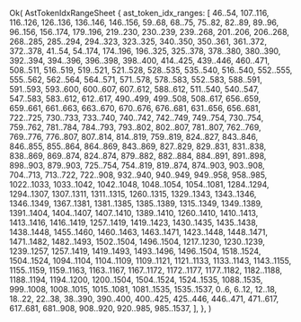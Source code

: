 Ok(
    AstTokenIdxRangeSheet {
        ast_token_idx_ranges: [
            46..54,
            107..116,
            116..126,
            126..136,
            136..146,
            146..156,
            59..68,
            68..75,
            75..82,
            82..89,
            89..96,
            96..156,
            156..174,
            179..196,
            219..230,
            230..239,
            239..268,
            201..206,
            206..268,
            268..285,
            285..294,
            294..323,
            323..325,
            340..350,
            350..361,
            361..372,
            372..378,
            41..54,
            54..174,
            174..196,
            196..325,
            325..378,
            378..380,
            380..390,
            392..394,
            394..396,
            396..398,
            398..400,
            414..425,
            439..446,
            460..471,
            508..511,
            516..519,
            519..521,
            521..528,
            528..535,
            535..540,
            516..540,
            552..555,
            555..562,
            562..564,
            564..571,
            571..578,
            578..583,
            552..583,
            588..591,
            591..593,
            593..600,
            600..607,
            607..612,
            588..612,
            511..540,
            540..547,
            547..583,
            583..612,
            612..617,
            490..499,
            499..508,
            508..617,
            656..659,
            659..661,
            661..663,
            663..670,
            670..676,
            676..681,
            631..656,
            656..681,
            722..725,
            730..733,
            733..740,
            740..742,
            742..749,
            749..754,
            730..754,
            759..762,
            781..784,
            784..793,
            793..802,
            802..807,
            781..807,
            762..769,
            769..776,
            776..807,
            807..814,
            814..819,
            759..819,
            824..827,
            843..846,
            846..855,
            855..864,
            864..869,
            843..869,
            827..829,
            829..831,
            831..838,
            838..869,
            869..874,
            824..874,
            879..882,
            882..884,
            884..891,
            891..898,
            898..903,
            879..903,
            725..754,
            754..819,
            819..874,
            874..903,
            903..908,
            704..713,
            713..722,
            722..908,
            932..940,
            940..949,
            949..958,
            958..985,
            1022..1033,
            1033..1042,
            1042..1048,
            1048..1054,
            1054..1081,
            1284..1294,
            1294..1307,
            1307..1311,
            1311..1315,
            1260..1315,
            1329..1343,
            1343..1346,
            1346..1349,
            1367..1381,
            1381..1385,
            1385..1389,
            1315..1349,
            1349..1389,
            1391..1404,
            1404..1407,
            1407..1410,
            1389..1410,
            1260..1410,
            1410..1413,
            1413..1416,
            1416..1419,
            1257..1419,
            1419..1423,
            1430..1435,
            1435..1438,
            1438..1448,
            1455..1460,
            1460..1463,
            1463..1471,
            1423..1448,
            1448..1471,
            1471..1482,
            1482..1493,
            1502..1504,
            1496..1504,
            1217..1230,
            1230..1239,
            1239..1257,
            1257..1419,
            1419..1493,
            1493..1496,
            1496..1504,
            1518..1524,
            1504..1524,
            1094..1104,
            1104..1109,
            1109..1121,
            1121..1133,
            1133..1143,
            1143..1155,
            1155..1159,
            1159..1163,
            1163..1167,
            1167..1172,
            1172..1177,
            1177..1182,
            1182..1188,
            1188..1194,
            1194..1200,
            1200..1504,
            1504..1524,
            1524..1535,
            1088..1535,
            999..1008,
            1008..1015,
            1015..1081,
            1081..1535,
            1535..1537,
            0..6,
            6..12,
            12..18,
            18..22,
            22..38,
            38..390,
            390..400,
            400..425,
            425..446,
            446..471,
            471..617,
            617..681,
            681..908,
            908..920,
            920..985,
            985..1537,
        ],
    },
)
